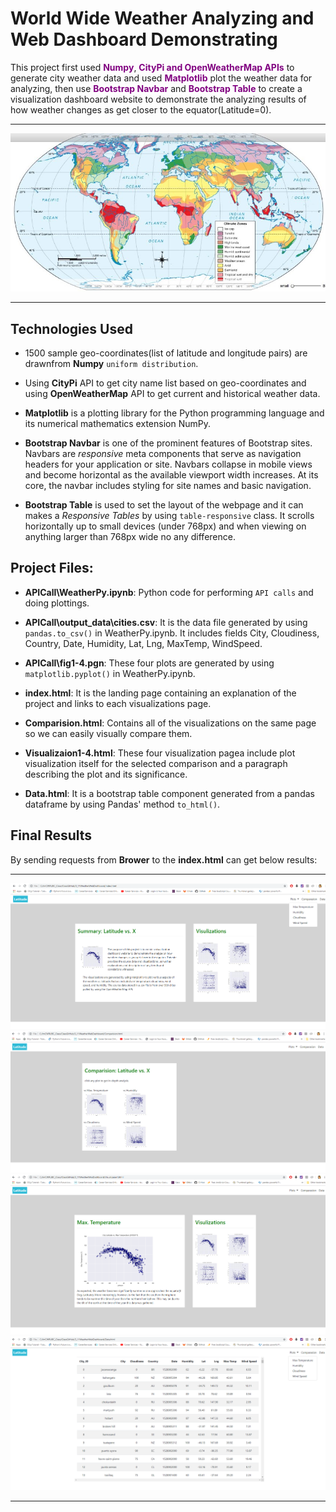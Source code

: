 # World Wide Weather Analyzing and Web Dashboard Demonstrating

This project first used <span style="color:purple ;">**Numpy**</span>, <span style="color:purple ;">**CityPi and OpenWeatherMap APIs**</span> to generate city weather data  and used <span style="color:purple ;">**Matplotlib**</span> plot the weather data for analyzing, then use <span style="color:purple ;">**Bootstrap Navbar**</span> and <span style="color:purple ;">**Bootstrap Table**</span> to create a visualization dashboard website to demonstrate the analyzing results of how weather changes as get closer to the equator(Latitude=0). 

- - -

![Climate.jpg](Resources/images/Climate.jpg)

- - -


## Technologies Used

*  1500 sample geo-coordinates(list of latitude and longitude pairs) are drawnfrom **Numpy** `uniform distribution`. 

*  Using **CityPi** API to get city name list based on geo-coordinates and using **OpenWeatherMap** API to get current and historical weather data.

*  **Matplotlib** is a plotting library for the Python programming language and its numerical mathematics extension NumPy.  

*  **Bootstrap Navbar** is one of the prominent features of Bootstrap sites. Navbars are *responsive* meta components that serve as navigation headers for your application or site. Navbars collapse in mobile views and become horizontal as the available viewport width increases. At its core, the navbar includes styling for site names and basic navigation.
*  **Bootstrap Table** is used to set the layout of the webpage and it can makes a *Responsive Tables* by using `table-responsive` class. It scrolls horizontally up to small devices (under 768px) and when viewing on anything larger than 768px wide no any difference.

## Project Files:

* **APICall\WeatherPy.ipynb**: Python code for performing `API calls` and doing plottings.

* **APICall\output_data\cities.csv**: It is the data file generated by using `pandas.to_csv()` in WeatherPy.ipynb. It includes fields City, Cloudiness, Country, Date, Humidity, Lat, Lng, MaxTemp, WindSpeed.

* **APICall\fig1-4.pgn**: These four plots are generated by using `matplotlib.pyplot()` in WeatherPy.ipynb.

* **index.html**: It is the landing page containing an explanation of the project and links to each visualizations page. 

* **Comparision.html**: Contains all of the visualizations on the same page so we can easily visually compare them.

* **Visualizaion1-4.html**: These four visualization pagea include plot visualization itself for the selected comparison and a paragraph describing the plot and its significance.

* **Data.html**: It is a bootstrap table component generated from a pandas dataframe by using Pandas' method `to_html()`. 


## Final Results

By sending requests from **Brower** to the **index.html** can get below results: 

- - -

![result1.png](Resources/images/result1.png)
![result2.png](Resources/images/result2.png)
![result3.png](Resources/images/result3.png)
![result4.png](Resources/images/result4.png)

- - -
